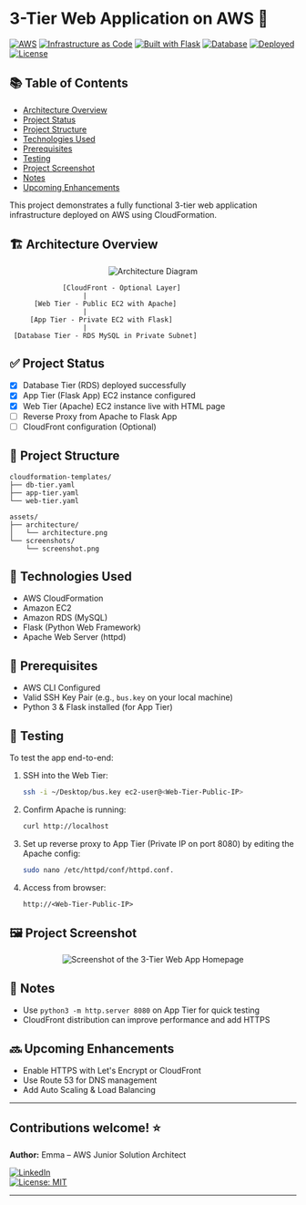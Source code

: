 # 3-Tier Web Application on AWS 🚀

[![AWS](https://img.shields.io/badge/AWS-CloudFormation-orange?logo=amazonaws)](https://aws.amazon.com/cloudformation/) 
[![Infrastructure as Code](https://img.shields.io/badge/IaC-CloudFormation-blueviolet)](https://aws.amazon.com/cloudformation/) 
[![Built with Flask](https://img.shields.io/badge/Backend-Flask-lightgrey?logo=flask)](https://flask.palletsprojects.com/) 
[![Database](https://img.shields.io/badge/Database-RDS_MySQL-blue?logo=mysql)](https://aws.amazon.com/rds/) 
[![Deployed](https://img.shields.io/badge/Deployed-Yes-success)](#) 
[![License](https://img.shields.io/badge/License-MIT-yellow)](LICENSE)

## 📚 Table of Contents
- [Architecture Overview](#-architecture-overview)
- [Project Status](#-project-status)
- [Project Structure](#-project-structure)
- [Technologies Used](#-technologies-used)
- [Prerequisites](#-prerequisites)
- [Testing](#-testing)
- [Project Screenshot](#-project-screenshot)
- [Notes](#-notes)
- [Upcoming Enhancements](#-upcoming-enhancements)

This project demonstrates a fully functional 3-tier web application infrastructure deployed on AWS using CloudFormation.

## 🏗️ Architecture Overview
<p align="center">
  <img src="assets/architecture/architecture.png" alt="Architecture Diagram">
</p>

```
             [CloudFront - Optional Layer]
                  |
      [Web Tier - Public EC2 with Apache]
                  |
     [App Tier - Private EC2 with Flask]
                  |
 [Database Tier - RDS MySQL in Private Subnet]

```

## ✅ Project Status
- [x] Database Tier (RDS) deployed successfully
- [x] App Tier (Flask App) EC2 instance configured
- [x] Web Tier (Apache) EC2 instance live with HTML page
- [ ] Reverse Proxy from Apache to Flask App
- [ ] CloudFront configuration (Optional)

## 📁 Project Structure
```
cloudformation-templates/
├── db-tier.yaml
├── app-tier.yaml
└── web-tier.yaml

assets/
├── architecture/
│   └── architecture.png
└── screenshots/
    └── screenshot.png
```

## 🔧 Technologies Used
- AWS CloudFormation
- Amazon EC2
- Amazon RDS (MySQL)
- Flask (Python Web Framework)
- Apache Web Server (httpd)

## 📌 Prerequisites
- AWS CLI Configured
- Valid SSH Key Pair (e.g., `bus.key` on your local machine)
- Python 3 & Flask installed (for App Tier)

## 🧪 Testing
To test the app end-to-end:

1. SSH into the Web Tier:
   ```bash
   ssh -i ~/Desktop/bus.key ec2-user@<Web-Tier-Public-IP>
   ```

2. Confirm Apache is running:
   ```bash
   curl http://localhost
   ```

3. Set up reverse proxy to App Tier (Private IP on port 8080) by editing the Apache config:
   ```bash
   sudo nano /etc/httpd/conf/httpd.conf.

4. Access from browser:
   ```
   http://<Web-Tier-Public-IP>
   ```
   
## 🖼️ Project Screenshot
<p align="center">
  <img src="assets/screenshot.png" alt="Screenshot of the 3-Tier Web App Homepage">
</p>

## 📌 Notes
- Use `python3 -m http.server 8080` on App Tier for quick testing
- CloudFront distribution can improve performance and add HTTPS

## 🔜 Upcoming Enhancements
- Enable HTTPS with Let's Encrypt or CloudFront
- Use Route 53 for DNS management
- Add Auto Scaling & Load Balancing

---

Contributions welcome! ⭐
---

**Author:** Emma – AWS Junior Solution Architect

[![LinkedIn](https://img.shields.io/badge/LinkedIn-blue?logo=linkedin&style=flat-square)](https://www.linkedin.com/in/cloud-architect-emma)  
[![License: MIT](https://img.shields.io/badge/License-MIT-yellow?style=flat-square)](LICENSE)

---
